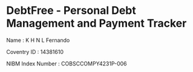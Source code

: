 # DebtFree - Personal Debt Management and Payment Tracker

Name : K H N L Fernando

Coventry ID : 14381610

NIBM Index Number : COBSCCOMPY4231P-006
